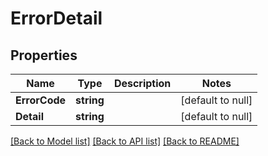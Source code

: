 # ErrorDetail

## Properties
Name | Type | Description | Notes
------------ | ------------- | ------------- | -------------
**ErrorCode** | **string** |  | [default to null]
**Detail** | **string** |  | [default to null]

[[Back to Model list]](../README.md#documentation-for-models) [[Back to API list]](../README.md#documentation-for-api-endpoints) [[Back to README]](../README.md)


